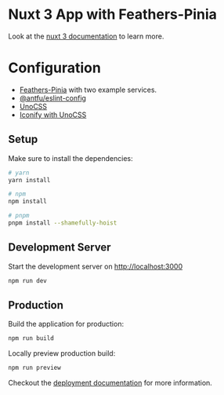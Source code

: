 # Nuxt 3 App with Feathers-Pinia

Look at the [nuxt 3 documentation](https://v3.nuxtjs.org) to learn more.

# Configuration

- [Feathers-Pinia](https://v1.feathers-pinia.pages.dev) with two example services.
- [@antfu/eslint-config](https://github.com/antfu/eslint-config)
- [UnoCSS](https://github.com/unocss/unocss)
- [Iconify with UnoCSS](https://github.com/unocss/unocss/tree/main/packages/preset-icons/)

## Setup

Make sure to install the dependencies:

```bash
# yarn
yarn install

# npm
npm install

# pnpm
pnpm install --shamefully-hoist
```

## Development Server

Start the development server on <http://localhost:3000>

```bash
npm run dev
```

## Production

Build the application for production:

```bash
npm run build
```

Locally preview production build:

```bash
npm run preview
```

Checkout the [deployment documentation](https://v3.nuxtjs.org/guide/deploy/presets) for more information.
